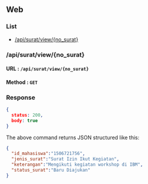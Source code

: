## Web

### List
* [/api/surat/view/{no_surat}](#apicheckstatus)

### /api/surat/view/{no_surat}
#### URL : `/api/surat/view/{no_surat}`
#### Method : `GET`

### Response
```json
{
  status: 200,
  body: true
}
```

The above command returns JSON structured like this:
```json
{
  "id_mahasiswa":"1506721756",
  "jenis_surat":"Surat Izin Ikut Kegiatan",
  "keterangan":"Mengikuti kegiatan workshop di IBM",
  "status_surat":"Baru Diajukan"
}
```
